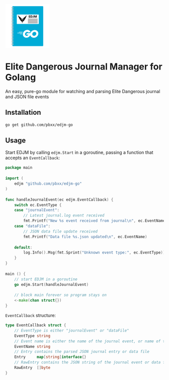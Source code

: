 ![EDJM Icon](./assets/icon.png)

# Elite Dangerous Journal Manager for Golang
An easy, pure-go module for watching and parsing Elite Dangerous journal and JSON file events

## Installation
```sh
go get github.com/pbxx/edjm-go
```

## Usage
Start EDJM by calling `edjm.Start` in a goroutine, passing a function that accepts an `EventCallback`:
```go
package main

import (
	edjm "github.com/pbxx/edjm-go"
)

func handleJournalEvent(ec edjm.EventCallback) {
	switch ec.EventType {
	case "journalEvent":
		// Latest journal.log event received
        fmt.Printf("New %s event received from journal\n", ec.EventName)
	case "dataFile":
		// JSON data file update received
        fmt.Printf("Data file %s.json updated\n", ec.EventName)

	default:
		log.Info().Msg(fmt.Sprint("Unknown event type:", ec.EventType))
	}
}

main () {
    // start EDJM in a goroutine
    go edjm.Start(handleJournalEvent)

    // block main forever so program stays on
    <-make(chan struct{})
}
```

`EventCallback` structure:
```go
type EventCallback struct {
	// EventType is either "journalEvent" or "dataFile"
	EventType string
    // Event name is either the name of the journal event, or name of the JSON file updated
	EventName string
    // Entry contains the parsed JSON journal entry or data file
	Entry     map[string]interface{}
    // RawEntry contains the JSON string of the journal event or data file, when parsed values aren't needed (e.g. sending to a server)
	RawEntry  []byte
}
```